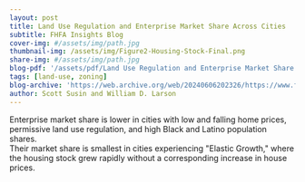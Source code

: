```yaml
---
layout: post
title: Land Use Regulation and Enterprise Market Share Across Cities
subtitle: FHFA Insights Blog
cover-img: #/assets/img/path.jpg
thumbnail-img: /assets/img/Figure2-Housing-Stock-Final.png
share-img: #/assets/img/path.jpg
blog-pdf: '/assets/pdf/Land Use Regulation and Enterprise Market Share Across Cities _ FEDERAL HOUSING FINANCE AGENCY.pdf'
tags: [land-use, zoning]
blog-archive: 'https://web.archive.org/web/20240606202326/https://www.fhfa.gov/blog/insights/land-use-regulation-and-enterprise-market-share-across-cities'
author: Scott Susin and William D. Larson
---
```


Enterprise market share is lower in cities with low and falling home prices, permissive land use regulation, and high Black and Latino population shares.  
Their market share is smallest in cities experiencing "Elastic Growth," where the housing stock grew rapidly without a corresponding increase in house prices.
